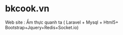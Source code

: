 # bkcook.vn
Web site : Ẩm thực quanh ta ( Laravel + Mysql + Html5+ Bootstrap+Jquery+Redis+Socket.io)
